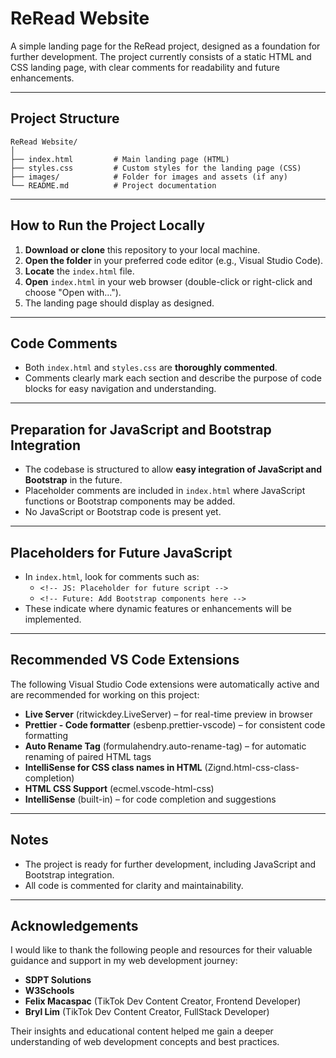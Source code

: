 # ReRead Website

A simple landing page for the ReRead project, designed as a foundation for further development. The project currently consists of a static HTML and CSS landing page, with clear comments for readability and future enhancements.

---

## Project Structure

```
ReRead Website/
│
├── index.html         # Main landing page (HTML)
├── styles.css         # Custom styles for the landing page (CSS)
├── images/            # Folder for images and assets (if any)
└── README.md          # Project documentation
```

---

## How to Run the Project Locally

1. **Download or clone** this repository to your local machine.
2. **Open the folder** in your preferred code editor (e.g., Visual Studio Code).
3. **Locate** the `index.html` file.
4. **Open** `index.html` in your web browser (double-click or right-click and choose "Open with...").
5. The landing page should display as designed.

---

## Code Comments

- Both `index.html` and `styles.css` are **thoroughly commented**.
- Comments clearly mark each section and describe the purpose of code blocks for easy navigation and understanding.

---

## Preparation for JavaScript and Bootstrap Integration

- The codebase is structured to allow **easy integration of JavaScript and Bootstrap** in the future.
- Placeholder comments are included in `index.html` where JavaScript functions or Bootstrap components may be added.
- No JavaScript or Bootstrap code is present yet.

---

## Placeholders for Future JavaScript

- In `index.html`, look for comments such as:
  - `<!-- JS: Placeholder for future script -->`
  - `<!-- Future: Add Bootstrap components here -->`
- These indicate where dynamic features or enhancements will be implemented.

---

## Recommended VS Code Extensions

The following Visual Studio Code extensions were automatically active and are recommended for working on this project:

- **Live Server** (ritwickdey.LiveServer) – for real-time preview in browser
- **Prettier - Code formatter** (esbenp.prettier-vscode) – for consistent code formatting
- **Auto Rename Tag** (formulahendry.auto-rename-tag) – for automatic renaming of paired HTML tags
- **IntelliSense for CSS class names in HTML** (Zignd.html-css-class-completion)
- **HTML CSS Support** (ecmel.vscode-html-css)
- **IntelliSense** (built-in) – for code completion and suggestions

---

## Notes

- The project is ready for further development, including JavaScript and Bootstrap integration.
- All code is commented for clarity and maintainability.

---

## Acknowledgements

I would like to thank the following people and resources for their valuable guidance and support in my web development journey:

- **SDPT Solutions**
- **W3Schools**
- **Felix Macaspac** (TikTok Dev Content Creator, Frontend Developer)
- **Bryl Lim** (TikTok Dev Content Creator, FullStack Developer)

Their insights and educational content helped me gain a deeper understanding of web development concepts and best practices.
